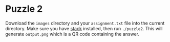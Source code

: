 # Puzzle 2

Download the `images` directory and your `assignment.txt` file into the current directory. Make sure you have [stack](https://haskellstack.org) installed, then run `./puzzle2`. This will generate `output.png` which is a QR code containing the answer.
